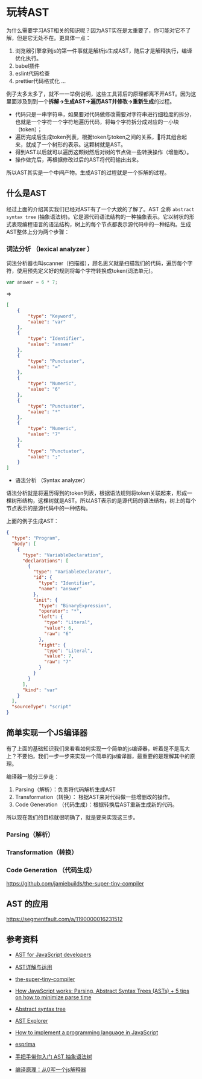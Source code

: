 # 玩转AST

为什么需要学习AST相关的知识呢？因为AST实在是太重要了，你可能对它不了解，但是它无处不在。更具体一点：
1. 浏览器引擎拿到js的第一件事就是解析js生成AST，随后才是解释执行，编译优化执行。
2. babel插件
3. eslint代码检查
4. prettier代码格式化
...


例子太多太多了，就不一一举例说明，这些工具背后的原理都离不开AST。因为这里面涉及到到一个**拆解->生成AST->遍历AST并修改->重新生成**的过程。

* 代码只是一串字符串，如果要对代码做修改需要对字符串进行细粒度的拆分，也就是一个字符一个字符地遍历代码，将每个字符拆分成对应的一小块（token）；
* 遍历完成后生成token列表，根据token与token之间的关系，将其组合起来，就成了一个树形的表示。这颗树就是AST。
* 得到AST以后就可以遍历这颗树然后对树的节点做一些转换操作（增删改）。
* 操作做完后，再根据修改过后的AST将代码输出出来。

所以AST其实是一个中间产物。生成AST的过程就是一个拆解的过程。

## 什么是AST

经过上面的介绍其实我们已经对AST有了一个大致的了解了。AST 全称 ```abstract syntax tree``` (抽象语法树)。它是源代码语法结构的一种抽象表示。它以树状的形式表现编程语言的语法结构，树上的每个节点都表示源代码中的一种结构。生成AST整体上分为两个步骤：
### 词法分析 （lexical analyzer ）

词法分析器也叫scanner（扫描器），顾名思义就是扫描我们的代码，遍历每个字符，使用预先定义好的规则将每个字符转换成token(词法单元)。

```js
var answer = 6 * 7;
```

=>

```json
[
    {
        "type": "Keyword",
        "value": "var"
    },
    {
        "type": "Identifier",
        "value": "answer"
    },
    {
        "type": "Punctuator",
        "value": "="
    },
    {
        "type": "Numeric",
        "value": "6"
    },
    {
        "type": "Punctuator",
        "value": "*"
    },
    {
        "type": "Numeric",
        "value": "7"
    },
    {
        "type": "Punctuator",
        "value": ";"
    }
]
```


* 语法分析 （Syntax analyzer）

语法分析就是将遍历得到的token列表，根据语法规则将token关联起来，形成一棵树形结构，这棵树就是AST。所以AST表示的是源代码的语法结构，树上的每个节点表示的是源代码中的一种结构。

上面的例子生成AST：

```json
{
  "type": "Program",
  "body": [
    {
      "type": "VariableDeclaration",
      "declarations": [
        {
          "type": "VariableDeclarator",
          "id": {
            "type": "Identifier",
            "name": "answer"
          },
          "init": {
            "type": "BinaryExpression",
            "operator": "*",
            "left": {
              "type": "Literal",
              "value": 6,
              "raw": "6"
            },
            "right": {
              "type": "Literal",
              "value": 7,
              "raw": "7"
            }
          }
        }
      ],
      "kind": "var"
    }
  ],
  "sourceType": "script"
}
```

## 简单实现一个JS编译器

有了上面的基础知识我们来看看如何实现一个简单的js编译器，听着是不是高大上？不要怕，我们一步一步来实现一个简单的js编译器，最重要的是理解其中的原理。

编译器一般分三步走：

1. Parsing（解析）：负责将代码解析生成AST
2. Transformation（转换）： 根据AST来对代码做一些增删改的操作。
3. Code Generation （代码生成）：根据转换后AST重新生成新的代码。

所以现在我们的目标就很明确了，就是要来实现这三步。


### Parsing（解析）
### Transformation（转换）
### Code Generation （代码生成）




https://github.com/jamiebuilds/the-super-tiny-compiler
## AST 的应用
https://segmentfault.com/a/1190000016231512




## 参考资料
* [AST for JavaScript developers](https://itnext.io/ast-for-javascript-developers-3e79aeb08343)
* [AST详解与运用](https://zhuanlan.zhihu.com/p/266697614)
* [the-super-tiny-compiler](https://github.com/jamiebuilds/the-super-tiny-compiler)

* [How JavaScript works: Parsing, Abstract Syntax Trees (ASTs) + 5 tips on how to minimize parse time](https://blog.sessionstack.com/how-javascript-works-parsing-abstract-syntax-trees-asts-5-tips-on-how-to-minimize-parse-time-abfcf7e8a0c8)
* [Abstract syntax tree](https://en.wikipedia.org/wiki/Abstract_syntax_tree)
* [AST Explorer](https://astexplorer.net/)
* [How to implement a programming language in JavaScript](http://lisperator.net/pltut/)
* [esprima](https://github.com/jquery/esprima)
* [手把手带你入门 AST 抽象语法树](https://juejin.cn/post/6844904035271573511)
* [编译原理：从0写一个js解释器](https://zhuanlan.zhihu.com/p/137509746)



